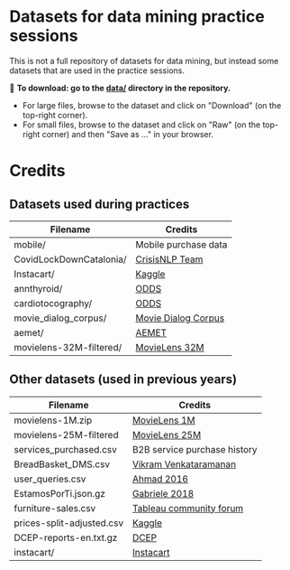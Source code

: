 # Datasets for data mining practice sessions

This is not a full repository of datasets for data mining, but instead some datasets that are used in the practice sessions.

:file_folder: **To download: go to the [data/](https://github.com/chatox/data-mining-course/tree/master/practicum/data) directory in the repository.**

* For large files, browse to the dataset and click on "Download" (on the top-right corner).
* For small files, browse to the dataset and click on "Raw" (on the top-right corner) and then "Save as ..." in your browser.

# Credits

## Datasets used during practices

| Filename | Credits |
|----------|--------|
| mobile/ | Mobile purchase data |
| CovidLockDownCatalonia/ | [CrisisNLP Team](https://crisisnlp.qcri.org/covid19) |
| Instacart/ | [Kaggle](https://www.kaggle.com/c/instacart-market-basket-analysis) |
| annthyroid/ | [ODDS](http://odds.cs.stonybrook.edu/annthyroid-dataset/) |
| cardiotocography/ | [ODDS](https://shebuti.com/cardiotocogrpahy-datas) |
| movie_dialog_corpus/ | [Movie Dialog Corpus](https://www.kaggle.com/datasets/Cornell-University/movie-dialog-corpus) |
| aemet/ | [AEMET](https://opendata.aemet.es/centrodedescargas/inicio) |
| movielens-32M-filtered/ | [MovieLens 32M](https://grouplens.org/datasets/movielens/25m/) |

## Other datasets (used in previous years)

| Filename | Credits |
|----------|--------|
| movielens-1M.zip | [MovieLens 1M](https://grouplens.org/datasets/movielens/1m/) |
| movielens-25M-filtered | [MovieLens 25M](https://grouplens.org/datasets/movielens/25m/) |
| services_purchased.csv | B2B service purchase history |
| BreadBasket_DMS.csv | [Vikram Venkataramanan](https://github.com/viktree/curly-octo-chainsaw) |
| user_queries.csv | [Ahmad 2016](https://github.com/wasiahmad/aol_query_log_analysis) |
| EstamosPorTi.json.gz | [Gabriele  2018](https://archive.org/details/EstamosporTIOohmm2018032618831Ids) |
| furniture-sales.csv | [Tableau community forum](https://community.tableau.com/docs/DOC-1236) |
| prices-split-adjusted.csv | [Kaggle](https://www.kaggle.com/dgawlik/nyse) |
| DCEP-reports-en.txt.gz | [DCEP](https://ec.europa.eu/jrc/en/language-technologies/dcep) |
| instacart/ | [Instacart](https://www.kaggle.com/c/instacart-market-basket-analysis) |

